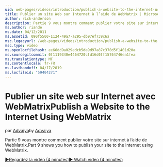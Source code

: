 ```yaml
---
uid: web-pages/videos/introduction/publish-a-website-to-the-internet-using-webmatrix
title: Publier un site Web sur Internet à l’aide de WebMatrix | Microsoft Docs
author: rick-anderson
description: Partie 9 vous montre comment publier votre site sur internet à l’aide de WebMatrix.
ms.author: riande
ms.date: 04/12/2011
ms.assetid: 090f5500-1124-49a7-a295-db97ef739c6a
msc.legacyurl: /web-pages/videos/introduction/publish-a-website-to-the-internet-using-webmatrix
msc.type: video
ms.openlocfilehash: ee66dd9a029edcb5da9d97a87c370d5f1401d20a
ms.sourcegitcommit: 0f1119340e4464720cfd16d0ff15764746ea1fea
ms.translationtype: MT
ms.contentlocale: fr-FR
ms.lasthandoff: 04/17/2019
ms.locfileid: "59404271"
---
```

# <a name="publish-a-website-to-the-internet-using-webmatrix"></a><span data-ttu-id="9083d-103">Publier un site web sur Internet avec WebMatrix</span><span class="sxs-lookup"><span data-stu-id="9083d-103">Publish a Website to the Internet Using WebMatrix</span></span>

<span data-ttu-id="9083d-104">par [Advaiya](https://twitter.com/Advaiyasolns)</span><span class="sxs-lookup"><span data-stu-id="9083d-104">by [Advaiya](https://twitter.com/Advaiyasolns)</span></span>

<span data-ttu-id="9083d-105">Partie 9 vous montre comment publier votre site sur internet à l’aide de WebMatrix.</span><span class="sxs-lookup"><span data-stu-id="9083d-105">Part 9 shows you how to publish your site to the internet using WebMatrix.</span></span>

[<span data-ttu-id="9083d-106">&#9654;Regardez la vidéo (4 minutes)</span><span class="sxs-lookup"><span data-stu-id="9083d-106">&#9654; Watch video (4 minutes)</span></span>](https://channel9.msdn.com/Blogs/ASP-NET-Site-Videos/publish-a-website-to-the-internet-using-webmatrix)
